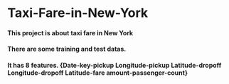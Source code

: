 # Taxi-Fare-in-New-York
#### This project is about taxi fare in New York
#### There are some training and test datas.
#### It has 8 features. {Date-key-pickup Longitude-pickup Latitude-dropoff Longitude-dropoff Latitude-fare amount-passenger-count}

